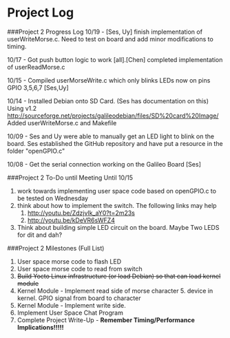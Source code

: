 Project Log
=========


###Project 2 Progress Log
10/19 - [Ses, Uy] finish implementation of userWriteMorse.c. Need to test on board and add minor modifications to timing.

10/17 - Got push button logic to work [all].[Chen] completed implementation of userReadMorse.c

10/15 - Compiled userMorseWrite.c which only blinks LEDs now on pins GPIO 3,5,6,7 [Ses,Uy]

10/14 - Installed Debian onto SD Card. (Ses has documentation on this) Using v1.2
 http://sourceforge.net/projects/galileodebian/files/SD%20card%20Image/<br>
 Added userWriteMorse.c and Makefile

10/09 - Ses and Uy were able to manually get an LED light to blink on the board. Ses established the GitHub repository and have put a resource in the folder "openGPIO.c"

10/08 - Get the serial connection working on the Galileo Board [Ses]

           
###Project 2 To-Do until Meeting Until 10/15
1. work towards implementing user space code based on openGPIO.c to be tested on Wednesday
2. think about how to implement the switch. The following links may help 
	1. http://youtu.be/ZdzjvIk_aY0?t=2m23s
	2. http://youtu.be/kDeVR6sWFZ4
3. Think about building simple LED circuit on the board. Maybe Two LEDS for dit and dah?

###Project 2 Milestones (Full List)
1. User space morse code to flash LED
2. User space morse code to read from switch
3. <strike>Build Yocto Linux infrastructure (or load Debian) so that can load kernel module</strike>
4. Kernel Module - Implement read side of morse character 5. device in kernel. GPIO signal from board to character
6. Kernel Module - Implement write side.
7. Implement User Space Chat Program  
8. Complete Project Write-Up - **Remember Timing/Performance Implications!!!!!**
